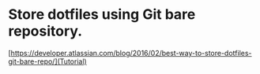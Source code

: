# Store dotfiles using Git bare repository.

[https://developer.atlassian.com/blog/2016/02/best-way-to-store-dotfiles-git-bare-repo/](Tutorial)
